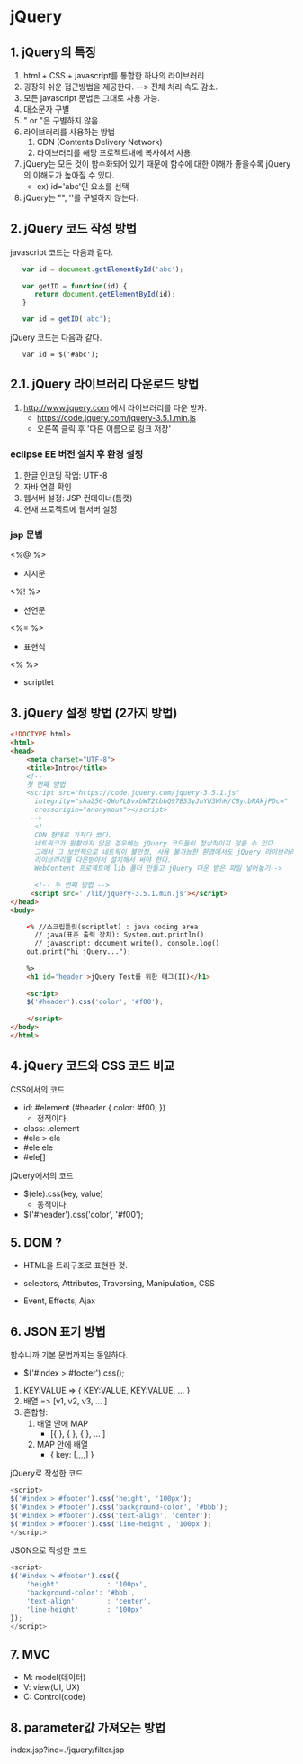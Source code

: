 # jQuery

## 1. jQuery의 특징

1. html + CSS + javascript를 통합한 하나의 라이브러리
2. 굉장히 쉬운 접근방법을 제공한다. --> 전체 처리 속도 감소.
3. 모든 javascript 문법은 그대로 사용 가능.
4. 대소문자 구별
5. " or "은 구별하지 않음.
6. 라이브러리를 사용하는 방법
   1. CDN (Contents Delivery Network)
   2. 라이브러리를 해당 프로젝트내에 복사해서 사용.
7. jQuery는 모든 것이 함수화되어 있기 때문에 함수에 대한 이해가 좋을수록 jQuery의 이해도가 높아질 수 있다.
   - ex) id='abc'인 요소를 선택
8. jQuery는 "", ''를 구별하지 않는다.
 
## 2. jQuery 코드 작성 방법

javascript 코드는 다음과 같다.

```javascript
   var id = document.getElementById('abc');
   
   var getID = function(id) {
      return document.getElementById(id);
   }

   var id = getID('abc');
```

jQuery 코드는 다음과 같다.

```jquery
   var id = $('#abc');
```
## 2.1. jQuery 라이브러리 다운로드 방법

1. http://www.jquery.com 에서 라이브러리를 다운 받자.
   - https://code.jquery.com/jquery-3.5.1.min.js
   - 오른쪽 클릭 후 '다른 이름으로 링크 저장'

### eclipse EE 버전 설치 후 환경 설정

1. 한글 인코딩 작업: UTF-8
2. 자바 연결 확인
3. 웹서버 설정: JSP 컨테이너(톰캣)
4. 현재 프로젝트에 웹서버 설정

### jsp 문법
<%@   %>
- 지시문

<%!   %>
- 선언문

<%=   %>
- 표현식

<%    %>
- scriptlet


## 3. jQuery 설정 방법 (2가지 방법)

```html
<!DOCTYPE html>
<html>
<head>
	<meta charset="UTF-8">
	<title>Intro</title>
	<!-- 
	첫 번째 방법
	<script src="https://code.jquery.com/jquery-3.5.1.js" 
      integrity="sha256-QWo7LDvxbWT2tbbQ97B53yJnYU3WhH/C8ycbRAkjPDc=" 
      crossorigin="anonymous"></script>
     -->
      <!-- 
      CDN 형태로 가져다 썼다.
      네트워크가 원활하지 않은 경우에는 jQuery 코드들이 정상적이지 않을 수 있다.
      그래서 그 보안책으로 네트웍이 불안정, 사용 불가능한 환경에서도 jQuery 라이브러리 환경을 쓰고싶다면?
      라이브러리를 다운받아서 설치해서 써야 한다. 
      WebContent 프로젝트에 lib 폴더 만들고 jQuery 다운 받은 파일 넣어놓기-->
      
      <!-- 두 번째 방법 -->
	 <script src='./lib/jquery-3.5.1.min.js'></script>
</head>
<body>

	<% //스크립틀릿(scriptlet) : java coding area
	  // java(표준 출력 장치): System.out.println()
	  // javascript: document.write(), console.log()
	out.print("hi jQuery...");
	
	%>
	<h1 id='header'>jQuery Test를 위한 태그(II)</h1>
	
	<script>
	$('#header').css('color', '#f00');
	
	</script>
</body>
</html>
```

## 4. jQuery 코드와 CSS 코드 비교

CSS에서의 코드

- id: #element (#header { color: #f00; })
  - 정적이다.
- class: .element
- #ele > ele 
- #ele ele
- #ele[]

jQuery에서의 코드

- $(ele).css(key, value)
  - 동적이다.
- $('#header').css('color', '#f00');

## 5. DOM ?

- HTML을 트리구조로 표현한 것.
  
- selectors, Attributes, Traversing, Manipulation, CSS
- Event, Effects, Ajax


## 6. JSON 표기 방법

함수니까 기본 문법까지는 동일하다.
 - $('#index > #footer').css();


1. KEY:VALUE => { KEY:VALUE, KEY:VALUE, ... }
2. 배열 => [v1, v2, v3, ... ]
3. 혼합형: 
   1. 배열 안에 MAP
      - [{  }, {  }, {  }, ... ]
   2. MAP 안에 배열
      - { key: [,,,,] }


jQuery로 작성한 코드

```javascript
<script>
$('#index > #footer').css('height', '100px');
$('#index > #footer').css('background-color', '#bbb');
$('#index > #footer').css('text-align', 'center');
$('#index > #footer').css('line-height', '100px');
</script>
```

JSON으로 작성한 코드

```javascript
<script>
$('#index > #footer').css({
	'height' 			: '100px',
	'background-color': '#bbb',
	'text-align' 		: 'center',
	'line-height' 		: '100px'
});
</script>
```

## 7. MVC

- M: model(데이터)
- V: view(UI, UX)
- C: Control(code)

## 8. parameter값 가져오는 방법

index.jsp?inc=./jquery/filter.jsp


